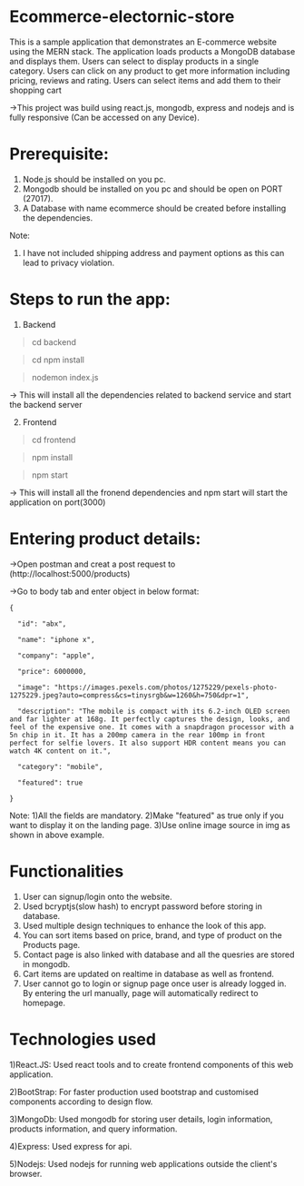 # Ecommerce-electornic-store

This is a sample application that demonstrates an E-commerce website using the MERN stack. The application loads products a MongoDB database and displays them. Users can select to display products in a single category. Users can click on any product to get more information including pricing, reviews and rating. Users can select items and add them to their shopping cart

->This project was build using react.js, mongodb, express and nodejs and is fully responsive (Can be accessed on any Device).

# Prerequisite:

1) Node.js should be installed on you pc.
2) Mongodb should be installed on you pc and should be open on PORT (27017).
3) A Database with name ecommerce should be created before installing the dependencies.

Note:
1) I have not included shipping address and payment options as this can lead to privacy violation.

# Steps to run the app:

1) Backend

> cd backend

> cd npm install

> nodemon index.js

-> This will install all the dependencies related to backend service and start the backend server

2) Frontend

> cd frontend

> npm install

> npm start

-> This will install all the fronend dependencies and npm start will start the application on port(3000)

# Entering product details:

->Open postman and creat a post request to (http://localhost:5000/products)

->Go to body tab and enter object in below format:
	

	{

      "id": "abx",

      "name": "iphone x",

      "company": "apple",

      "price": 6000000,

      "image": "https://images.pexels.com/photos/1275229/pexels-photo-1275229.jpeg?auto=compress&cs=tinysrgb&w=1260&h=750&dpr=1",

      "description": "The mobile is compact with its 6.2-inch OLED screen and far lighter at 168g. It perfectly captures the design, looks, and feel of the expensive one. It comes with a snapdragon processor with a 5n chip in it. It has a 200mp camera in the rear 100mp in front perfect for selfie lovers. It also support HDR content means you can watch 4K content on it.",

      "category": "mobile",

      "featured": true

    } 


Note: 
1)All the fields are mandatory.
2)Make "featured" as true only if you want to display it on the landing page.
3)Use online image source in img as shown in above example. 


# Functionalities

1) User can signup/login onto the website.
2) Used bcryptjs(slow hash) to encrypt password before storing in database.
3) Used multiple design techniques to enhance the look of this app.
4) You can sort items based on price, brand, and type of product on the Products page.
5) Contact page is also linked with database and all the quesries are stored in mongodb.
6) Cart items are updated on realtime in database as well as frontend.
7) User cannot go to login or signup page once user is already logged in. By entering the url manually, page will automatically redirect to homepage.

# Technologies used

1)React.JS: Used react tools and to create frontend components of this web application.

2)BootStrap: For faster production used bootstrap and customised components according to design flow.

3)MongoDb: Used mongodb for storing user details, login information, products information, and query information.

4)Express: Used express for api.

5)Nodejs: Used nodejs for running web applications outside the client's browser.


